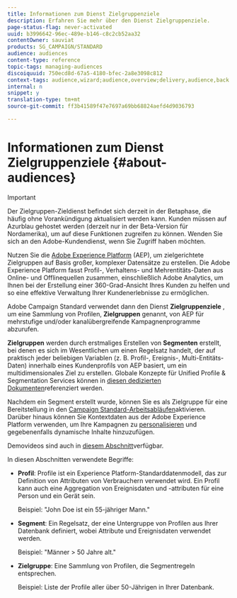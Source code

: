 ```yaml
---
title: Informationen zum Dienst Zielgruppenziele
description: Erfahren Sie mehr über den Dienst Zielgruppenziele.
page-status-flag: never-activated
uuid: b3996642-96ec-489e-b146-c8c2cb52aa32
contentOwner: sauviat
products: SG_CAMPAIGN/STANDARD
audience: audiences
content-type: reference
topic-tags: managing-audiences
discoiquuid: 750ecd8d-67a5-4180-bfec-2a8e3098c812
context-tags: audience,wizard;audience,overview;delivery,audience,back
internal: n
snippet: y
translation-type: tm+mt
source-git-commit: ff3b41589f47e7697a69bb68824aefd4d9036793

---
```



# Informationen zum Dienst Zielgruppenziele {#about-audiences}

>[!IMPORTANT]
>
>Der Zielgruppen-Zieldienst befindet sich derzeit in der Betaphase, die häufig ohne Vorankündigung aktualisiert werden kann. Kunden müssen auf Azurblau gehostet werden (derzeit nur in der Beta-Version für Nordamerika), um auf diese Funktionen zugreifen zu können. Wenden Sie sich an den Adobe-Kundendienst, wenn Sie Zugriff haben möchten.

Nutzen Sie die [Adobe Experience Platform](https://www.adobe.io/apis/experienceplatform/home.html) (AEP), um zielgerichtete Zielgruppen auf Basis großer, komplexer Datensätze zu erstellen. Die Adobe Experience Platform fasst Profil-, Verhaltens- und Mehrentitäts-Daten aus Online- und Offlinequellen zusammen, einschließlich Adobe Analytics, um Ihnen bei der Erstellung einer 360-Grad-Ansicht Ihres Kunden zu helfen und so eine effektive Verwaltung Ihrer Kundenerlebnisse zu ermöglichen.

Adobe Campaign Standard verwendet dann den Dienst **Zielgruppenziele** , um eine Sammlung von Profilen, **Zielgruppen** genannt, von AEP für mehrstufige und/oder kanalübergreifende Kampagnenprogramme abzurufen.

**Zielgruppen** werden durch erstmaliges Erstellen von **Segmenten** erstellt, bei denen es sich im Wesentlichen um einen Regelsatz handelt, der auf praktisch jeder beliebigen Variablen (z. B. Profil-, Ereignis-, Multi-Entitäts-Daten) innerhalb eines Kundenprofils von AEP basiert, um ein multidimensionales Ziel zu erstellen. Globale Konzepte für Unified Profile &amp; Segmentation Services können in [diesen dedizierten Dokumenten](https://www.adobe.io/apis/experienceplatform/home/profile-identity-segmentation.html)referenziert werden.

Nachdem ein Segment erstellt wurde, können Sie es als Zielgruppe für eine Bereitstellung in den [Campaign Standard-Arbeitsabläufen](../../automating/using/aep-targeting-audiences.md)aktivieren. Darüber hinaus können Sie Kontextdaten aus der Adobe Experience Platform verwenden, um Ihre Kampagnen zu [personalisieren](../../automating/using/aep-personalizing-campaigns.md) und gegebenenfalls dynamische Inhalte hinzuzufügen.

Demovideos sind auch in [diesem Abschnitt](https://docs.adobe.com/content/help/en/campaign-learn/campaign-standard-tutorials/profiles-and-audiences/audience-destinations/audience-destinations-overview.html)verfügbar.

In diesen Abschnitten verwendete Begriffe:

* **Profil**: Profile ist ein Experience Platform-Standarddatenmodell, das zur Definition von Attributen von Verbrauchern verwendet wird. Ein Profil kann auch eine Aggregation von Ereignisdaten und -attributen für eine Person und ein Gerät sein.

   Beispiel: &quot;John Doe ist ein 55-jähriger Mann.&quot;

* **Segment**: Ein Regelsatz, der eine Untergruppe von Profilen aus Ihrer Datenbank definiert, wobei Attribute und Ereignisdaten verwendet werden.

   Beispiel: &quot;Männer > 50 Jahre alt.&quot;

* **Zielgruppe**: Eine Sammlung von Profilen, die Segmentregeln entsprechen.

   Beispiel: Liste der Profile aller über 50-Jährigen in Ihrer Datenbank.
